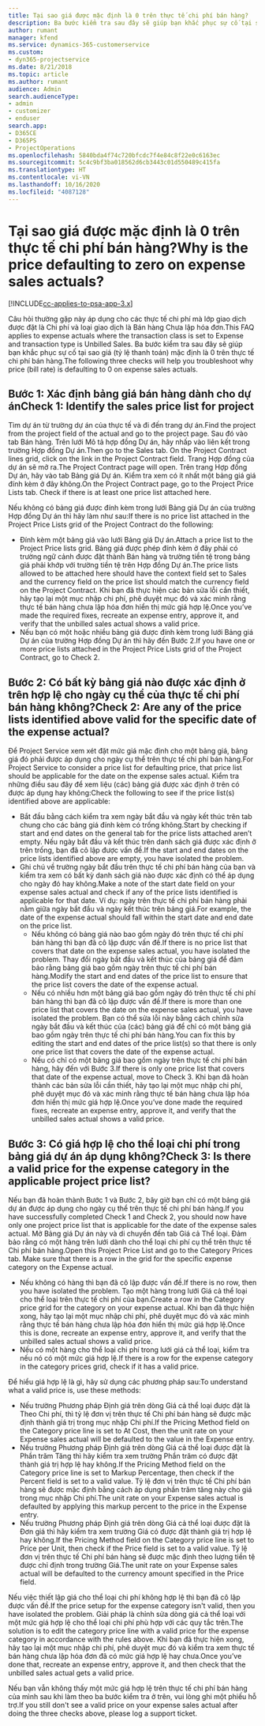 ```yaml
---
title: Tại sao giá được mặc định là 0 trên thực tế chi phí bán hàng?
description: Ba bước kiểm tra sau đây sẽ giúp bạn khắc phục sự cố tại sao giá mặc định là 0 trên thực tế chi phí bán hàng.
author: rumant
manager: kfend
ms.service: dynamics-365-customerservice
ms.custom:
- dyn365-projectservice
ms.date: 8/21/2018
ms.topic: article
ms.author: rumant
audience: Admin
search.audienceType:
- admin
- customizer
- enduser
search.app:
- D365CE
- D365PS
- ProjectOperations
ms.openlocfilehash: 5840bda4f74c720bfcdc7f4e84c8f22e0c6163ec
ms.sourcegitcommit: 5c4c9bf3ba018562d6cb3443c01d550489c415fa
ms.translationtype: HT
ms.contentlocale: vi-VN
ms.lasthandoff: 10/16/2020
ms.locfileid: "4087128"
---
```

# <a name="why-is-the-price-defaulting-to-zero-on-expense-sales-actuals"></a><span data-ttu-id="2f207-103">Tại sao giá được mặc định là 0 trên thực tế chi phí bán hàng?</span><span class="sxs-lookup"><span data-stu-id="2f207-103">Why is the price defaulting to zero on expense sales actuals?</span></span>

[!INCLUDE[cc-applies-to-psa-app-3.x](../includes/cc-applies-to-psa-app-3x.md)]

<span data-ttu-id="2f207-104">Câu hỏi thường gặp này áp dụng cho các thực tế chi phí mà lớp giao dịch được đặt là Chi phí và loại giao dịch là Bán hàng Chưa lập hóa đơn.</span><span class="sxs-lookup"><span data-stu-id="2f207-104">This FAQ applies to expense actuals where the transaction class is set to Expense and transaction type is Unbilled Sales.</span></span> <span data-ttu-id="2f207-105">Ba bước kiểm tra sau đây sẽ giúp bạn khắc phục sự cố tại sao giá (tỷ lệ thanh toán) mặc định là 0 trên thực tế chi phí bán hàng.</span><span class="sxs-lookup"><span data-stu-id="2f207-105">The following three checks will help you troubleshoot why price (bill rate) is defaulting to 0 on expense sales actuals.</span></span>

## <a name="check-1-identify-the-sales-price-list-for-project"></a><span data-ttu-id="2f207-106">Bước 1: Xác định bảng giá bán hàng dành cho dự án</span><span class="sxs-lookup"><span data-stu-id="2f207-106">Check 1: Identify the sales price list for project</span></span>

<span data-ttu-id="2f207-107">Tìm dự án từ trường dự án của thực tế và đi đến trang dự án.</span><span class="sxs-lookup"><span data-stu-id="2f207-107">Find the project from the project field of the actual and go to the project page.</span></span> <span data-ttu-id="2f207-108">Sau đó vào tab Bán hàng. Trên lưới Mô tả hợp đồng Dự án, hãy nhấp vào liên kết trong trường Hợp đồng Dự án.</span><span class="sxs-lookup"><span data-stu-id="2f207-108">Then go to the Sales tab. On the Project Contract lines grid, click on the link in the Project Contract field.</span></span> <span data-ttu-id="2f207-109">Trang Hợp đồng của dự án sẽ mở ra.</span><span class="sxs-lookup"><span data-stu-id="2f207-109">The Project Contract page will open.</span></span> <span data-ttu-id="2f207-110">Trên trang Hợp đồng Dự án, hãy vào tab Bảng giá Dự án. Kiểm tra xem có ít nhất một bảng giá giá đính kèm ở đây không.</span><span class="sxs-lookup"><span data-stu-id="2f207-110">On the Project Contract page, go to the Project Price Lists tab. Check if there is at least one price list attached here.</span></span>

<span data-ttu-id="2f207-111">Nếu không có bảng giá được đính kèm trong lưới Bảng giá Dự án của trường Hợp đồng Dự án thì hãy làm như sau:</span><span class="sxs-lookup"><span data-stu-id="2f207-111">If there is no price list attached in the Project Price Lists grid of the Project Contract do the following:</span></span>

- <span data-ttu-id="2f207-112">Đính kèm một bảng giá vào lưới Bảng giá Dự án.</span><span class="sxs-lookup"><span data-stu-id="2f207-112">Attach a price list to the Project Price lists grid.</span></span> <span data-ttu-id="2f207-113">Bảng giá được phép đính kèm ở đây phải có trường ngữ cảnh được đặt thành Bán hàng và trường tiền tệ trong bảng giá phải khớp với trường tiền tệ trên Hợp đồng Dự án.</span><span class="sxs-lookup"><span data-stu-id="2f207-113">The price lists allowed to be attached here should have the context field set to Sales and the currency field on the price list should match the currency field on the Project Contract.</span></span> <span data-ttu-id="2f207-114">Khi bạn đã thực hiện các bản sửa lỗi cần thiết, hãy tạo lại một mục nhập chi phí, phê duyệt mục đó và xác minh rằng thực tế bán hàng chưa lập hóa đơn hiển thị mức giá hợp lệ.</span><span class="sxs-lookup"><span data-stu-id="2f207-114">Once you’ve made the required fixes, recreate an expense entry, approve it, and verify that the unbilled sales actual shows a valid price.</span></span>
- <span data-ttu-id="2f207-115">Nếu bạn có một hoặc nhiều bảng giá được đính kèm trong lưới Bảng giá Dự án của trường Hợp đồng Dự án thì hãy đến Bước 2.</span><span class="sxs-lookup"><span data-stu-id="2f207-115">If you have one or more price lists attached in the Project Price Lists grid of the Project Contract, go to Check 2.</span></span>

## <a name="check-2-are-any-of-the-price-lists-identified-above-valid-for-the-specific-date-of-the-expense-actual"></a><span data-ttu-id="2f207-116">Bước 2: Có bất kỳ bảng giá nào được xác định ở trên hợp lệ cho ngày cụ thể của thực tế chi phí bán hàng không?</span><span class="sxs-lookup"><span data-stu-id="2f207-116">Check 2: Are any of the price lists identified above valid for the specific date of the expense actual?</span></span>

<span data-ttu-id="2f207-117">Để Project Service xem xét đặt mức giá mặc định cho một bảng giá, bảng giá đó phải được áp dụng cho ngày cụ thể trên thực tế chi phí bán hàng.</span><span class="sxs-lookup"><span data-stu-id="2f207-117">For Project Service to consider a price list for defaulting price, that price list should be applicable for the date on the expense sales actual.</span></span> <span data-ttu-id="2f207-118">Kiểm tra những điều sau đây để xem liệu (các) bảng giá được xác định ở trên có được áp dụng hay không:</span><span class="sxs-lookup"><span data-stu-id="2f207-118">Check the following to see if the price list(s) identified above are applicable:</span></span>

- <span data-ttu-id="2f207-119">Bắt đầu bằng cách kiểm tra xem ngày bắt đầu và ngày kết thúc trên tab chung cho các bảng giá đính kèm có trống không.</span><span class="sxs-lookup"><span data-stu-id="2f207-119">Start by checking if start and end dates on the general tab for the price lists attached aren’t empty.</span></span> <span data-ttu-id="2f207-120">Nếu ngày bắt đầu và kết thúc trên danh sách giá được xác định ở trên trống, bạn đã cô lập được vấn đề.</span><span class="sxs-lookup"><span data-stu-id="2f207-120">If the start and end dates on the price lists identified above are empty, you have isolated the problem.</span></span> 
- <span data-ttu-id="2f207-121">Ghi chú về trường ngày bắt đầu trên thực tế chi phí bán hàng của bạn và kiểm tra xem có bất kỳ danh sách giá nào được xác định có thể áp dụng cho ngày đó hay không.</span><span class="sxs-lookup"><span data-stu-id="2f207-121">Make a note of the start date field on your expense sales actual and check if any of the price lists identified is applicable for that date.</span></span> <span data-ttu-id="2f207-122">Ví dụ: ngày trên thực tế chi phí bán hàng phải nằm giữa ngày bắt đầu và ngày kết thúc trên bảng giá.</span><span class="sxs-lookup"><span data-stu-id="2f207-122">For example, the date of the expense actual should fall within the start date and end date on the price list.</span></span> 
    - <span data-ttu-id="2f207-123">Nếu không có bảng giá nào bao gồm ngày đó trên thực tế chi phí bán hàng thì bạn đã cô lập được vấn đề.</span><span class="sxs-lookup"><span data-stu-id="2f207-123">If there is no price list that covers that date on the expense sales actual, you have isolated the problem.</span></span> <span data-ttu-id="2f207-124">Thay đổi ngày bắt đầu và kết thúc của bảng giá để đảm bảo rằng bảng giá bao gồm ngày trên thực tế chi phí bán hàng.</span><span class="sxs-lookup"><span data-stu-id="2f207-124">Modify the start and end dates of the price list to ensure that the price list covers the date of the expense actual.</span></span> 
    - <span data-ttu-id="2f207-125">Nếu có nhiều hơn một bảng giá bao gồm ngày đó trên thực tế chi phí bán hàng thì bạn đã cô lập được vấn đề.</span><span class="sxs-lookup"><span data-stu-id="2f207-125">If there is more than one price list that covers the date on the expense sales actual, you have isolated the problem.</span></span> <span data-ttu-id="2f207-126">Bạn có thể sửa lỗi này bằng cách chỉnh sửa ngày bắt đầu và kết thúc của (các) bảng giá để chỉ có một bảng giá bao gồm ngày trên thực tế chi phí bán hàng.</span><span class="sxs-lookup"><span data-stu-id="2f207-126">You can fix this by editing the start and end dates of the price list(s) so that there is only one price list that covers the date of the expense actual.</span></span> 
    - <span data-ttu-id="2f207-127">Nếu có chỉ có một bảng giá bao gồm ngày trên thực tế chi phí bán hàng, hãy đến với Bước 3.</span><span class="sxs-lookup"><span data-stu-id="2f207-127">If there is only one price list that covers that date of the expense actual, move to Check 3.</span></span>
<span data-ttu-id="2f207-128">Khi bạn đã hoàn thành các bản sửa lỗi cần thiết, hãy tạo lại một mục nhập chi phí, phê duyệt mục đó và xác minh rằng thực tế bán hàng chưa lập hóa đơn hiển thị mức giá hợp lệ.</span><span class="sxs-lookup"><span data-stu-id="2f207-128">Once you’ve done made the required fixes, recreate an expense entry, approve it, and verify that the unbilled sales actual shows a valid price.</span></span>

## <a name="check-3-is-there-a-valid-price-for-the-expense-category-in-the-applicable-project-price-list"></a><span data-ttu-id="2f207-129">Bước 3: Có giá hợp lệ cho thể loại chi phí trong bảng giá dự án áp dụng không?</span><span class="sxs-lookup"><span data-stu-id="2f207-129">Check 3: Is there a valid price for the expense category in the applicable project price list?</span></span> 

<span data-ttu-id="2f207-130">Nếu bạn đã hoàn thành Bước 1 và Bước 2, bây giờ bạn chỉ có một bảng giá dự án được áp dụng cho ngày cụ thể trên thực tế chi phí bán hàng.</span><span class="sxs-lookup"><span data-stu-id="2f207-130">If you have successfully completed Check 1 and Check 2, you should now have only one project price list that is applicable for the date of the expense sales actual.</span></span> <span data-ttu-id="2f207-131">Mở Bảng giá Dự án này và di chuyển đến tab Giá cả Thể loại. Đảm bảo rằng có một hàng trên lưới dành cho thể loại chi phí cụ thể trên thực tế Chi phí bán hàng.</span><span class="sxs-lookup"><span data-stu-id="2f207-131">Open this Project Price List and go to the Category Prices tab. Make sure that there is a row in the grid for the specific expense category on the Expense actual.</span></span>
 
- <span data-ttu-id="2f207-132">Nếu không có hàng thì bạn đã cô lập được vấn đề.</span><span class="sxs-lookup"><span data-stu-id="2f207-132">If there is no row, then you have isolated the problem.</span></span> <span data-ttu-id="2f207-133">Tạo một hàng trong lưới Giá cả thể loại cho thể loại trên thực tế chi phí của bạn.</span><span class="sxs-lookup"><span data-stu-id="2f207-133">Create a row in the Category price grid for the category on your expense actual.</span></span> <span data-ttu-id="2f207-134">Khi bạn đã thực hiện xong, hãy tạo lại một mục nhập chi phí, phê duyệt mục đó và xác minh rằng thực tế bán hàng chưa lập hóa đơn hiển thị mức giá hợp lệ.</span><span class="sxs-lookup"><span data-stu-id="2f207-134">Once this is done, recreate an expense entry, approve it, and verify that the unbilled sales actual shows a valid price.</span></span> 
- <span data-ttu-id="2f207-135">Nếu có một hàng cho thể loại chi phí trong lưới giá cả thể loại, kiểm tra nếu nó có một mức giá hợp lệ.</span><span class="sxs-lookup"><span data-stu-id="2f207-135">If there is a row for the expense category in the category prices grid, check if it has a valid price.</span></span>

<span data-ttu-id="2f207-136">Để hiểu giá hợp lệ là gì, hãy sử dụng các phương pháp sau:</span><span class="sxs-lookup"><span data-stu-id="2f207-136">To understand what a valid price is, use these methods:</span></span>

- <span data-ttu-id="2f207-137">Nếu trường Phương pháp Định giá trên dòng Giá cả thể loại được đặt là Theo Chi phí, thì tỷ lệ đơn vị trên thực tế Chi phí bán hàng sẽ được mặc định thành giá trị trong mục nhập Chi phí.</span><span class="sxs-lookup"><span data-stu-id="2f207-137">If the Pricing Method field on the Category price line is set to At Cost, then the unit rate on your Expense sales actual will be defaulted to the value in the Expense entry.</span></span>
- <span data-ttu-id="2f207-138">Nếu trường Phương pháp Định giá trên dòng Giá cả thể loại được đặt là Phần trăm Tăng thì hãy kiểm tra xem trường Phần trăm có được đặt thành giá trị hợp lệ hay không.</span><span class="sxs-lookup"><span data-stu-id="2f207-138">If the Pricing Method field on the Category price line is set to Markup Percentage, then check if the Percent field is set to a valid value.</span></span> <span data-ttu-id="2f207-139">Tỷ lệ đơn vị trên thực tế Chi phí bán hàng sẽ được mặc định bằng cách áp dụng phần trăm tăng này cho giá trong mục nhập Chi phí.</span><span class="sxs-lookup"><span data-stu-id="2f207-139">The unit rate on your Expense sales actual is defaulted by applying this markup percent to the price in the Expense entry.</span></span>
- <span data-ttu-id="2f207-140">Nếu trường Phương pháp Định giá trên dòng Giá cả thể loại được đặt là Đơn giá thì hãy kiểm tra xem trường Giá có được đặt thành giá trị hợp lệ hay không.</span><span class="sxs-lookup"><span data-stu-id="2f207-140">If the Pricing Method field on the Category price line is set to Price per Unit, then check if the Price field is set to a valid value.</span></span> <span data-ttu-id="2f207-141">Tỷ lệ đơn vị trên thực tế Chi phí bán hàng sẽ được mặc định theo lượng tiền tệ được chỉ định trong trường Giá.</span><span class="sxs-lookup"><span data-stu-id="2f207-141">The unit rate on your Expense sales actual will be defaulted to the currency amount specified in the Price field.</span></span>

<span data-ttu-id="2f207-142">Nếu việc thiết lập giá cho thể loại chi phí không hợp lệ thì bạn đã cô lập được vấn đề.</span><span class="sxs-lookup"><span data-stu-id="2f207-142">If the price setup for the expense category isn't valid, then you have isolated the problem.</span></span> <span data-ttu-id="2f207-143">Giải pháp là chỉnh sửa dòng giá cả thể loại với một mức giá hợp lệ cho thể loại chi phí phù hợp với các quy tắc trên.</span><span class="sxs-lookup"><span data-stu-id="2f207-143">The solution is to edit the category price line with a valid price for the expense category in accordance with the rules above.</span></span> <span data-ttu-id="2f207-144">Khi bạn đã thực hiện xong, hãy tạo lại một mục nhập chi phí, phê duyệt mục đó và kiểm tra xem thực tế bán hàng chưa lập hóa đơn đã có mức giá hợp lệ hay chưa.</span><span class="sxs-lookup"><span data-stu-id="2f207-144">Once you’ve done that, recreate an expense entry, approve it, and then check that the unbilled sales actual gets a valid price.</span></span>

<span data-ttu-id="2f207-145">Nếu bạn vẫn không thấy một mức giá hợp lệ trên thực tế chi phí bán hàng của mình sau khi làm theo ba bước kiểm tra ở trên, vui lòng ghi một phiếu hỗ trợ.</span><span class="sxs-lookup"><span data-stu-id="2f207-145">If you still don't see a valid price on your expense sales actual after doing the three checks above, please log a support ticket.</span></span>


